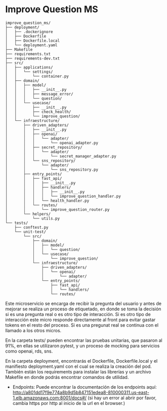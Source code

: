 # Improve Question MS

```
improve_question_ms/
├── deployment/
│   ├── .dockerignore
│   ├── Dockerfile
│   ├── Dockerfile.local
│   └── deployment.yaml
├── Makefile
├── requirements.txt
├── requirements-dev.txt
├── src/
│   ├── applications/
│   │   └── settings/
│   │       └── container.py
│   ├── domain/
│   │   ├── model/
│   │   │   ├── __init__.py
│   │   │   ├── message_error/
│   │   │   └── question/
│   │   └── usecase/
│   │       ├── __init__.py
│   │       ├── check_health/
│   │       └── improve_question/
│   └── infraestructure/
│       ├── driven_adapters/
│       │   ├── __init__.py
│       │   ├── openai/
│       │   │   └── adapter/
│       │   │       └── openai_adapter.py
│       │   ├── secret_repository/
│       │   │   └── adapter/
│       │   │       └── secret_manager_adapter.py
│       │   └── sns_repository/
│       │       └── adapter/
│       │           └── sns_repository.py
│       ├── entry_points/
│       │   ├── fast_api/
│       │   │   ├── __init__.py
│       │   │   ├── handlers/
│       │   │   │   ├── __init__.py
│       │   │   │   └── improve_question_handler.py
│       │   │   └── health_handler.py
│       │   └── routes/
│       │       └── improve_question_router.py
│       └── helpers/
│           └── utils.py
└── tests/
    ├── conftest.py
    └── unit-test/
        └── src/
            ├── domain/
            │   ├── model/
            │   │   └── question/
            │   └── usecase/
            │       └── improve_question/
            └── infraestructure/
                ├── driven_adapters/
                │   └── openai/
                │       └── adapter/
                └── entry_points/
                    ├── fast_api/
                    │   └── handlers/
                    └── routes/
```
Este microservicio se encarga de recibir la pregunta del usuario y antes de mejorar se realiza un proceso de etiquetado, en donde se toma la decisión si es una pregunta real o es otro tipo de interacción. Si es otro tipo de interacción este micro responde directamente al front para evitar gastar tokens en el resto del proceso. Si es una pregunat real se continua con el llamado a los otros micros.

En la carpeta tests/ pueden encontrar las pruebas unitarias, que pasaron al 91%, en ellas se utilizaron pytest, y un proceso de mocking para servicios como openai, rds, sns.

En la carpeta deployment, encontrarás el Dockerfile, Dockerfile.local y el manifiesto deployment.yaml con el cual se realiza la creación del pod. También están los requirements para instalar las librerías y un archivo Makefile en donde podrás encontrar comandos de utilidad.

- Endpoints: Puede encontrar la documentación de los endpoints aquí: http://a801dd17f9e774a8b9d5b847151edea8-810000311.us-east-1.elb.amazonaws.com:8001/docs#/ (si hay un error al abrir por favor, cambia https por http al inicio de la url en el browser.)
